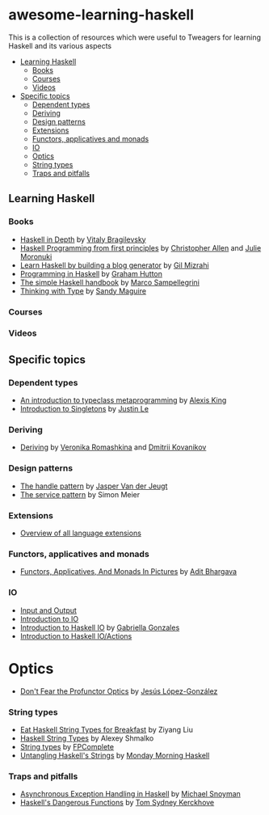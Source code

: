 # awesome-learning-haskell

This is a collection of resources which were useful to Tweagers for learning Haskell and its various aspects

- [Learning Haskell](#learning-haskell)
  - [Books](#books)
  - [Courses](#courses)
  - [Videos](#videos)
- [Specific topics](#specific-topics)
  - [Dependent types](#dependent-types)
  - [Deriving](#deriving)
  - [Design patterns](#design-patterns)
  - [Extensions](#extensions)
  - [Functors, applicatives and monads](#functors-applicatives-and-monads)
  - [IO](#io)
  - [Optics](#optics)
  - [String types](#string-types)
  - [Traps and pitfalls](#traps-and-pitfalls)

## Learning Haskell

### Books

- [Haskell in Depth](https://www.manning.com/books/haskell-in-depth) by [Vitaly Bragilevsky](https://twitter.com/VBragilevsky)
- [Haskell Programming from first principles](https://haskellbook.com/) by [Christopher Allen](https://twitter.com/bitemyapp) and [Julie Moronuki](https://twitter.com/argumatronic)
- [Learn Haskell by building a blog generator](https://lhbg-book.link/) by [Gil Mizrahi](https://twitter.com/_gilmi)
- [Programming in Haskell](https://www.cs.nott.ac.uk/~pszgmh/pih.html) by [Graham Hutton](https://twitter.com/haskellhutt)
- [The simple Haskell handbook](https://marcosampellegrini.com/simple-haskell-book) by [Marco Sampellegrini](https://twitter.com/_alpacaaa)
- [Thinking with Type](https://thinkingwithtypes.com/) by [Sandy Maguire](https://reasonablypolymorphic.com/)

### Courses

### Videos

## Specific topics

### Dependent types

- [An introduction to typeclass metaprogramming](https://lexi-lambda.github.io/blog/2021/03/25/an-introduction-to-typeclass-metaprogramming/) by [Alexis King](https://twitter.com/lexi_lambda)
- [Introduction to Singletons](https://blog.jle.im/entries/series/+introduction-to-singletons.html) by [Justin Le](https://twitter.com/mstk)

### Deriving

- [Deriving](https://kowainik.github.io/posts/deriving) by [Veronika Romashkina](https://twitter.com/vrom911) and [Dmitrii Kovanikov](https://twitter.com/ChShersh/)

### Design patterns

- [The handle pattern](https://jaspervdj.be/posts/2018-03-08-handle-pattern.html) by [Jasper Van der Jeugt](https://twitter.com/jaspervdj)
- [The service pattern](https://www.schoolofhaskell.com/user/meiersi/the-service-pattern) by Simon Meier

### Extensions

- [Overview of all language extensions](https://ghc.gitlab.haskell.org/ghc/doc/users_guide/exts/table.html)

### Functors, applicatives and monads

- [Functors, Applicatives, And Monads In Pictures](https://adit.io/posts/2013-04-17-functors,_applicatives,_and_monads_in_pictures.html) by [Adit Bhargava](https://twitter.com/_egonschiele)

### IO

- [Input and Output](http://learnyouahaskell.com/input-and-output)
- [Introduction to IO](https://wiki.haskell.org/Introduction_to_IO)
- [Introduction to Haskell IO](https://www.haskellforall.com/2013/01/introduction-to-haskell-io.html) by [Gabriella Gonzales](https://twitter.com/GabriellaG439)
- [Introduction to Haskell IO/Actions](https://wiki.haskell.org/Introduction_to_Haskell_IO/Actions)

# Optics

- [Don't Fear the Profunctor Optics](https://github.com/hablapps/dontfeartheprofunctoroptics) by [Jesús López-González](https://twitter.com/jeslg)

### String types

- [Eat Haskell String Types for Breakfast](https://free.cofree.io/2020/05/06/string-types/) by Ziyang Liu
- [Haskell String Types](https://www.alexeyshmalko.com/2015/haskell-string-types/) by Alexey Shmalko
- [String types](https://www.fpcomplete.com/haskell/tutorial/string-types/) by [FPComplete](https://twitter.com/FPComplete)
- [Untangling Haskell's Strings](https://mmhaskell.com/blog/2017/5/15/untangling-haskells-strings) by [Monday Morning Haskell](https://twitter.com/HaskellMonday)

### Traps and pitfalls

- [Asynchronous Exception Handling in Haskell](https://www.fpcomplete.com/blog/2018/04/async-exception-handling-haskell/) by [Michael Snoyman](https://twitter.com/snoyberg)
- [Haskell's Dangerous Functions](https://github.com/NorfairKing/haskell-dangerous-functions) by [Tom Sydney Kerckhove](https://twitter.com/kerckhove_ts)
